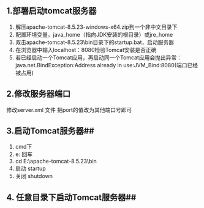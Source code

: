## 1.部署启动tomcat服务器 ##
1. 解压apache-tomcat-8.5.23-windows-x64.zip到一个非中文目录下
2. 配置环境变量，java_home（指向JDK安装的根目录）或jre_home
3. 双击apache-tomcat-8.5.23\bin目录下的startup.bat，启动服务器
4. 在浏览器中输入localhost：8080检验Tomcat安装是否正确
5. 若已经启动一个Tomcat应用，再启动同一个Tomcat应用会抛出异常：java.net.BindException:Address already in use:JVM_Bind:8080(端口已经被占用)

## 2.修改服务器端口 ##
修改server.xml 文件
<Connector port="8888" protocol="HTTP/1.1"
connectionTimeout="20000"
redirectport="8443"/>
把port的值改为其他端口号即可

## 3.启动Tomcat服务器##
1. cmd下
2. e: 回车
3. cd E:\apache-tomcat-8.5.23\bin
4. 启动 startup
5. 关闭 shutdown

## 4. 任意目录下启动Tomcat服务器##

